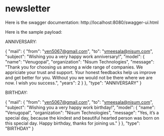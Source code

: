 # newsletter
 Here is the swagger documentation: http://localhost:8080/swagger-ui.html

Here is the sample payload:

ANNIVERSARY: 

{
  "mail": {
    "from": "ven5067@gmail.com",
    "to": "vmeesala@nisum.com",
    "subject": "Wishing you a very happy work anniversary!",
    "model": {
      "name": "Venugopal",
      "organization": "Nisum Technologies",
      "message": "Thank you for choosing us among a wide range of companies. We appriciate your trust and support. Your honest feedbacks help us improve and get better for you. Without you we would not be there where we are now. I wish you success.",
      "years": 2
    }
  },
  "type": "ANNIVERSARY"
}

BIRTHDAY:

{
	"mail": {
		"from": "ven5067@gmail.com",
		"to": "vmeesala@nisum.com",
		"subject": "Wishing you a very happy work birthday!",
		"model": {
			"name": "Venugopal",
			"organization": "Nisum Technologies",
			"message": "Yes, it’s a special day, because the kindest and beautiful hearted person was born on this special day. Happy birthday, thanks for joining us."
		}
	},
	"type": "BIRTHDAY"
}
